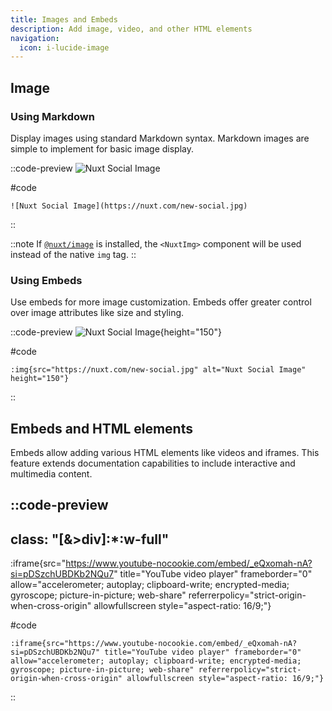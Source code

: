 ```yaml
---
title: Images and Embeds
description: Add image, video, and other HTML elements
navigation:
  icon: i-lucide-image
---
```


## Image

### Using Markdown

Display images using standard Markdown syntax. Markdown images are simple to implement for basic image display.

::code-preview
![Nuxt Social Image](https://nuxt.com/new-social.jpg)

#code
```mdc
![Nuxt Social Image](https://nuxt.com/new-social.jpg)
```
::

::note
If [`@nuxt/image`](https://image.nuxt.com/get-started/installation) is installed, the `<NuxtImg>` component will be used instead of the native `img` tag.
::

### Using Embeds

Use embeds for more image customization. Embeds offer greater control over image attributes like size and styling.

::code-preview
![Nuxt Social Image](https://nuxt.com/new-social.jpg){height="150"}



#code
```mdc
:img{src="https://nuxt.com/new-social.jpg" alt="Nuxt Social Image" height="150"}
```
::

## Embeds and HTML elements

Embeds allow adding various HTML elements like videos and iframes. This feature extends documentation capabilities to include interactive and multimedia content.

::code-preview
---
class: "[&>div]:*:w-full"
---
:iframe{src="https://www.youtube-nocookie.com/embed/_eQxomah-nA?si=pDSzchUBDKb2NQu7" title="YouTube video player" frameborder="0" allow="accelerometer; autoplay; clipboard-write; encrypted-media; gyroscope; picture-in-picture; web-share" referrerpolicy="strict-origin-when-cross-origin" allowfullscreen style="aspect-ratio: 16/9;"}


#code
```mdc
:iframe{src="https://www.youtube-nocookie.com/embed/_eQxomah-nA?si=pDSzchUBDKb2NQu7" title="YouTube video player" frameborder="0" allow="accelerometer; autoplay; clipboard-write; encrypted-media; gyroscope; picture-in-picture; web-share" referrerpolicy="strict-origin-when-cross-origin" allowfullscreen style="aspect-ratio: 16/9;"}
```
::
